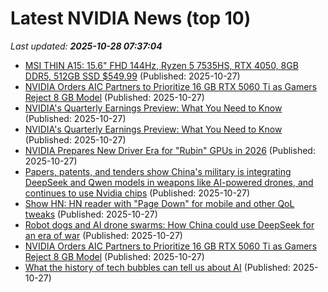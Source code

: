 # Latest NVIDIA News (top 10)
_Last updated: **2025-10-28 07:37:04**_

- [MSI THIN A15: 15.6" FHD 144Hz, Ryzen 5 7535HS, RTX 4050, 8GB DDR5, 512GB SSD $549.99](https://slickdeals.net/f/18736564-msi-thin-a15-15-6-fhd-144hz-ryzen-5-7535hs-rtx-4050-8gb-ddr5-512gb-ssd-549-99) (Published: 2025-10-27)
- [NVIDIA Orders AIC Partners to Prioritize 16 GB RTX 5060 Ti as Gamers Reject 8 GB Model](https://www.madshrimps.be/news/nvidia-orders-aic-partners-to-prioritize-16-gb-rtx-5060-ti-as-gamers-reject-8-gb-model/) (Published: 2025-10-27)
- [NVIDIA's Quarterly Earnings Preview: What You Need to Know](https://biztoc.com/x/8c3a8affb4ac1f36) (Published: 2025-10-27)
- [NVIDIA's Quarterly Earnings Preview: What You Need to Know](https://www.barchart.com/story/news/35690175/nvidia-s-quarterly-earnings-preview-what-you-need-to-know) (Published: 2025-10-27)
- [NVIDIA Prepares New Driver Era for "Rubin" GPUs in 2026](https://www.techpowerup.com/342265/nvidia-prepares-new-driver-era-for-rubin-gpus-in-2026) (Published: 2025-10-27)
- [Papers, patents, and tenders show China's military is integrating DeepSeek and Qwen models in weapons like AI-powered drones, and continues to use Nvidia chips](https://biztoc.com/x/bd749d81c690a7db) (Published: 2025-10-27)
- [Show HN: HN reader with "Page Down" for mobile and other QoL tweaks](https://hn.leftium.com) (Published: 2025-10-27)
- [Robot dogs and AI drone swarms: How China could use DeepSeek for an era of war](https://www.yahoo.com/news/articles/robot-dogs-ai-drone-swarms-051723301.html) (Published: 2025-10-27)
- [NVIDIA Orders AIC Partners to Prioritize 16 GB RTX 5060 Ti as Gamers Reject 8 GB Model](https://www.techpowerup.com/342264/nvidia-orders-aic-partners-to-prioritize-16-gb-rtx-5060-ti-as-gamers-reject-8-gb-model) (Published: 2025-10-27)
- [What the history of tech bubbles can tell us about AI](https://www.euractiv.com/opinion/what-the-history-of-tech-bubbles-can-tell-us-about-ai/) (Published: 2025-10-27)
